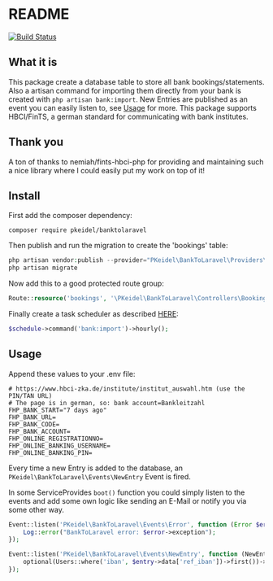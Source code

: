 # README #

<a href="https://travis-ci.org/PKeidel/banktolaravel"><img src="https://travis-ci.org/PKeidel/banktolaravel.svg" alt="Build Status"></a>

## What it is
This package create a database table to store all bank bookings/statements. Also a artisan command for importing them directly from your bank is created with `php artisan bank:import`.
New Entries are published as an event you can easily listen to, see [Usage](#Usage) for more.
This package supports HBCI/FinTS, a german standard for communicating with bank institutes.

## Thank you
A ton of thanks to nemiah/fints-hbci-php for providing and maintaining such a nice library where I could easily put my work on top of it!

## Install

First add the composer dependency:
```shell
composer require pkeidel/banktolaravel
```

Then publish and run the migration to create the 'bookings' table:
```php
php artisan vendor:publish --provider="PKeidel\BankToLaravel\Providers\BankToLaravelServiceProvider" --tag=migrations
php artisan migrate
```

Now add this to a good protected route group:
```php
Route::resource('bookings', '\PKeidel\BankToLaravel\Controllers\BookingsController');
```


Finally create a task scheduler as described [HERE](https://laravel.com/docs/5.5/scheduling#defining-schedules):
```php
$schedule->command('bank:import')->hourly();
```

## Usage

Append these values to your .env file:
```shell
# https://www.hbci-zka.de/institute/institut_auswahl.htm (use the PIN/TAN URL)
# The page is in german, so: bank account=Bankleitzahl
FHP_BANK_START="7 days ago"
FHP_BANK_URL=
FHP_BANK_CODE=
FHP_BANK_ACCOUNT=
FHP_ONLINE_REGISTRATIONNO=
FHP_ONLINE_BANKING_USERNAME=
FHP_ONLINE_BANKING_PIN=
```

Every time a new Entry is added to the database, an `PKeidel\BankToLaravel\Events\NewEntry` Event is fired.

In some ServiceProvides `boot()` function you could simply listen to the events and add some own logic like sending an E-Mail or notify you via some other way.

```php
Event::listen('PKeidel\BankToLaravel\Events\Error', function (Error $error) {
    Log::error("BankToLaravel error: $error->exception");
});

Event::listen('PKeidel\BankToLaravel\Events\NewEntry', function (NewEntry $entry) {
    optional(Users::where('iban', $entry->data['ref_iban'])->first())->notify(new NewBankaccountBooking($entry));
});
```
